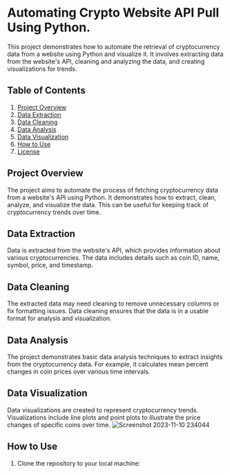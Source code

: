 # Automating Crypto Website API Pull Using Python.

This project demonstrates how to automate the retrieval of cryptocurrency data from a website using Python and visualize it. It involves extracting data from the website's API, cleaning and analyzing the data, and creating visualizations for trends.

## Table of Contents

1. [Project Overview](#project-overview)
2. [Data Extraction](#data-extraction)
3. [Data Cleaning](#data-cleaning)
4. [Data Analysis](#data-analysis)
5. [Data Visualization](#data-visualization)
6. [How to Use](#how-to-use)
7. [License](#license)

## Project Overview

The project aims to automate the process of fetching cryptocurrency data from a website's API using Python. It demonstrates how to extract, clean, analyze, and visualize the data. This can be useful for keeping track of cryptocurrency trends over time.

## Data Extraction

Data is extracted from the website's API, which provides information about various cryptocurrencies. The data includes details such as coin ID, name, symbol, price, and timestamp.

## Data Cleaning

The extracted data may need cleaning to remove unnecessary columns or fix formatting issues. Data cleaning ensures that the data is in a usable format for analysis and visualization.

## Data Analysis

The project demonstrates basic data analysis techniques to extract insights from the cryptocurrency data. For example, it calculates mean percent changes in coin prices over various time intervals.

## Data Visualization

Data visualizations are created to represent cryptocurrency trends. Visualizations include line plots and point plots to illustrate the price changes of specific coins over time.
![Screenshot 2023-11-10 234044](https://github.com/RashidEriyakalam/Automating-Crypto-Website-API-Pull-Using-Python/assets/142217254/4f49cf3d-b1d1-4ef2-851c-cd49c3fadab5)


## How to Use

1. Clone the repository to your local machine:

